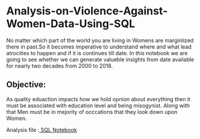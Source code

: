 # Analysis-on-Violence-Against-Women-Data-Using-SQL

No matter which part of the world you are living in Womens are marginlized there in past.So it becomes imperative to understand where and what lead atrocities to happen and if it is continues till date. In this notebook we are going to see whether we can generate valueble insights from date available for nearly two decades from 2000 to 2018.

## Objective:
As quality eduaction impacts how we hold opnion about everything then it must be associated with education level and being misogynist. Along with that Men must be in mejority of occcations that they look down upon Women.


Analysis file :[ SQL Notebook](https://deepnote.com/workspace/hari-kadam-9968-dabc899f-60aa-4930-8e26-99e6c496689a/project/Analysis-on-Violence-against-Women-Data-e5c05590-23fb-4d0e-b704-1b632de398d1/notebook/Analysis%20on%20violence%20Against%20Women%20Data-10e6959a0bb242d388f5ccc973ec8009)
